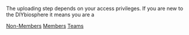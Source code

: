 The uploading step depends on your access privileges. If you are new to the DIYbiosphere it means you are a

<div class="ui secondary pointing small menu">
  <div class="right menu">
    <a href="/form/upload/" {% if page.tab == "non-members" %} class="item active" {% else %} class="item" {% endif %}><i class="icon circle thin"></i> Non-Members</a>
    <a href="/form/upload/members/" {% if page.tab == "members" %} class="item active" {% else %} class="item" {% endif %}><i class="icon circle"></i> Members</a>
    <a href="/form/upload/teams/" {% if page.tab == "teams" %} class="item active" {% else %} class="item" {% endif %}><i class="icon asterisk"></i> Teams</a>
  </div>
</div>
